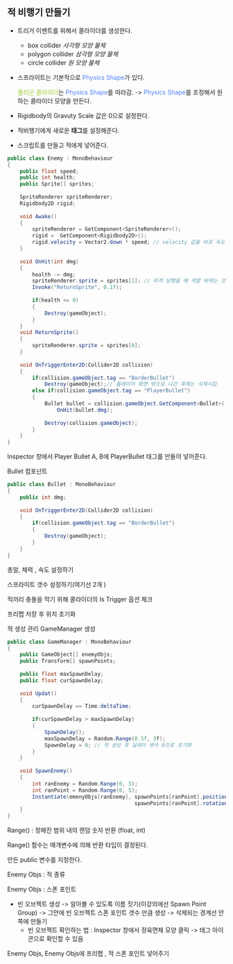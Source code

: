 ## 적 비행기 만들기

* 트리거 이벤트를 위해서 콜라이더를 생성한다.

  * box collider *사각형 모양 물체*
  * polygon collider *삼각형 모양 물체*
  * circle collider *원 모양 물체*

* 스프라이트는 기본적으로 <a style = "color : #4e82fa">Physics Shape</a>가 있다.

  <a style = "color : yellowgreen">폴리곤 콜라이더</a>는 <a style = "color : #4e82fa">Physics Shape</a>를 따라감. -> <a style = "color : #4e82fa">Physics Shape</a>를 조정해서 원하는 콜라이더 모양을 만든다.

   

* Rigidbody의 Gravuty Scale 값은 0으로 설정한다.
* 적비행기에게 새로운 **태그**를 설정해준다.
* 스크립트를 만들고 적에게 넣어준다.

```c#
public class Enemy : MonoBehaviour
{
    public float speed;
    public int health;
    public Sprite[] sprites;
    
    SpriteRenderer spriteRenderer;
    Rigidbody2D rigid;
    
    void Awake()
    {
        spriteRenderer = GetComponent<SpriteRenderer>();
        rigid =  GetComponent<Rigidbody2D>();
        rigid.velocity = Vector2.down * speed; // velocity 값을 바로 속도로
	}
    
    void OnHit(int dmg)
    {
        health -= dmg;
        spriteRenderer.sprite = sprites[1]; // 피격 당했을 때 색깔 바뀌는 것을 표현
        Invoke("ReturnSprite", 0.1f);
        
        if(health <= 0)
        {
            Destroy(gameObject);
		}
	}
    void ReturnSprite()
    {
        spriteRenderer.sprite = sprites[0];
	}
    
    void OnTriggerEnter2D(Collider2D collision)
    {
        if(collision.gameObject.tag == "BorderBullet")
            Destroy(gameObject);// 플레이어 화면 밖으로 나간 후에는 삭제시킴
        else if(collision.gameObject.tag == "PlayerBullet")
        {
            Bullet bullet = collision.gameObject.GetComponent<Bullet>();
                OnHit(bullet.dmg);
            
            Destroy(collision.gameObject);
        }  
    }
}
```

Inspector 창에서 Player Bullet A, B에 PlayerBullet 태그를 만들어 넣어준다.



Bullet 컴포넌트

```c#
public class Bullet : MonoBehaviour    
{
    public int dmg;
    
    void OnTriggerEnter2D(Collider2D collision)
    {
        if(collision.gameObject.tag == "BorderBullet")
        {
            Destroy(gameObject);
        }
    }
}
```

총알, 체력 , 속도 설정하기

스프라이트 갯수 설정하기(여기선 2개 )

적끼리 충돌을 막기 위해 콜라이더의 Is Trigger 옵션 체크

프리펩 저장 후 위치 초기화



적 생성 관리 GameManager 생성

```c#
public class GameManager : MonoBehaviour
{
    public GameObject[] enemyObjs;
    public Transform[] spawnPoints;
    
    public float maxSpawnDelay;
    public float curSpawnDelay;
    
    void Updat()
    {
        curSpawnDelay == Time.deltaTime;
        
        if(curSpawnDelay > maxSpawnDelay)
        {
            SpawnDelay();
            maxSpawnDelay = Random.Range(0.5f, 3f);
            SpawnDelay = 0; // 적 생성 후 딜레이 변수 0으로 초기화
        }
    }
    
    void SpawnEnemy()
    {
        int ranEnemy = Random.Range(0, 3);
        int ranPoint = Random.Range(0, 5);
        Instantiate(emenyObjs[ranEnemy], spawnPoints[ranPoint].position, 
                    					 spawnPoints[ranPoint].rotation);
    }
}
```

Range() : 정해진 범위 내의 랜덤 숫자 반환 (float, int)

Range() 함수는 매개변수에 의해 반환 타입이 결정된다.

만든 public 변수를 지정한다.

Enemy Objs : 적 종류

Enemy Objs : 스폰 포인트

* 빈 오브젝트 생성 -> 알아볼 수 있도록 이름 짓기(이강의에선 Spawn Point Group) -> 그안에 빈 오브젝트 스폰 포인트 갯수 만큼 생성 -> 삭제되는 경계선 안쪽에 만들기
  * 빈 오브젝트 확인하는 법 : Inspector 창에서 정육면체 모양 클릭 -> 태그 아이콘으로 확인할 수 있음

Enemy Objs, Enemy Objs에 프리펩 , 적 스폰 포인트 넣어주기